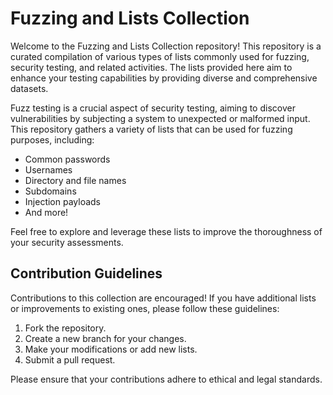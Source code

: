 # Fuzzing and Lists Collection

Welcome to the Fuzzing and Lists Collection repository! This repository is a curated compilation of various types of lists commonly used for fuzzing, security testing, and related activities. The lists provided here aim to enhance your testing capabilities by providing diverse and comprehensive datasets.

Fuzz testing is a crucial aspect of security testing, aiming to discover vulnerabilities by subjecting a system to unexpected or malformed input. This repository gathers a variety of lists that can be used for fuzzing purposes, including:

- Common passwords
- Usernames
- Directory and file names
- Subdomains
- Injection payloads
- And more!

Feel free to explore and leverage these lists to improve the thoroughness of your security assessments.

## Contribution Guidelines

Contributions to this collection are encouraged! If you have additional lists or improvements to existing ones, please follow these guidelines:

1. Fork the repository.
2. Create a new branch for your changes.
3. Make your modifications or add new lists.
4. Submit a pull request.

Please ensure that your contributions adhere to ethical and legal standards.
